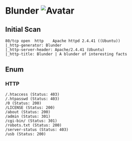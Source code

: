 # Blunder ![Avatar](https://www.hackthebox.eu/storage/avatars/6437ea67350beceeb5c313f386bd1abe_thumb.png)

## Initial Scan
```
80/tcp open  http    Apache httpd 2.4.41 ((Ubuntu))
|_http-generator: Blunder
|_http-server-header: Apache/2.4.41 (Ubuntu)
|_http-title: Blunder | A blunder of interesting facts
```
## Enum
### HTTP
```
/.htaccess (Status: 403)
/.htpasswd (Status: 403)
/0 (Status: 200)
/LICENSE (Status: 200)
/about (Status: 200)
/admin (Status: 301)
/cgi-bin/ (Status: 301)
/robots.txt (Status: 200)
/server-status (Status: 403)
/usb (Status: 200)
```
